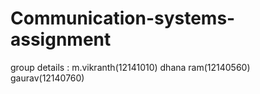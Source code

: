 # Communication-systems-assignment
group details :
m.vikranth(12141010)
dhana ram(12140560)
gaurav(12140760)
